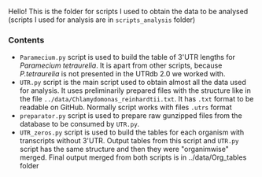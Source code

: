 Hello! This is the folder for scripts I used to obtain the data to be analysed (scripts I used for analysis are in `scripts_analysis` folder)


### Contents

- `Paramecium.py` script is used to build the table of 3'UTR lengths for *Paramecium tetraurelia*. It is apart from other scripts, because *P.tetraurelia* is not presented in the UTRdb 2.0 we worked with. 
- `UTR.py` script is the main script used to obtain almost all the data used for analysis. It uses preliminarily prepared files with the structure like in the file `../data/Chlamydomonas_reinhardtii.txt`. It has `.txt` format to be readable on GitHub. Normally script works with files `.utrs` format
- `preparator.py` script is used to prepare raw gunzipped files from the database to be consumed by `UTR.py`. 
- `UTR_zeros.py` script is used to build the tables for each organism with transcripts without 3'UTR. Output tables from this script and `UTR.py` script has the same structure and then they were "organimwise" merged. Final output merged from both scripts is in ../data/Org_tables folder


